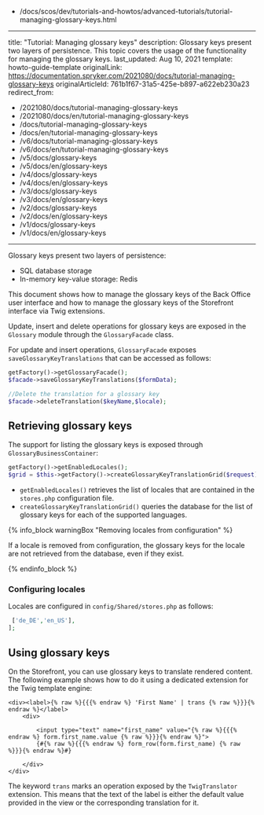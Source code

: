   - /docs/scos/dev/tutorials-and-howtos/advanced-tutorials/tutorial-managing-glossary-keys.html
---
title: "Tutorial: Managing glossary keys"
description: Glossary keys present two layers of persistence. This topic covers the usage of the functionality for managing the glossary keys.
last_updated: Aug 10, 2021
template: howto-guide-template
originalLink: https://documentation.spryker.com/2021080/docs/tutorial-managing-glossary-keys
originalArticleId: 761b1f67-31a5-425e-b897-a622eb230a23
redirect_from:
  - /2021080/docs/tutorial-managing-glossary-keys
  - /2021080/docs/en/tutorial-managing-glossary-keys
  - /docs/tutorial-managing-glossary-keys
  - /docs/en/tutorial-managing-glossary-keys
  - /v6/docs/tutorial-managing-glossary-keys
  - /v6/docs/en/tutorial-managing-glossary-keys
  - /v5/docs/glossary-keys
  - /v5/docs/en/glossary-keys
  - /v4/docs/glossary-keys
  - /v4/docs/en/glossary-keys
  - /v3/docs/glossary-keys
  - /v3/docs/en/glossary-keys
  - /v2/docs/glossary-keys
  - /v2/docs/en/glossary-keys
  - /v1/docs/glossary-keys
  - /v1/docs/en/glossary-keys
---

Glossary keys present two layers of persistence:

* SQL database storage
* In-memory key-value storage: Redis

This document shows how to manage the glossary keys of the Back Office user interface and how to manage the glossary keys of the Storefront interface via Twig extensions.

Update, insert and delete operations for glossary keys are exposed in the `Glossary` module through the `GlossaryFacade` class.

For update and insert operations, `GlossaryFacade` exposes `saveGlossaryKeyTranslations` that can be accessed as follows:

```php
getFactory()->getGlossaryFacade();
$facade->saveGlossaryKeyTranslations($formData);

//Delete the translation for a glossary key
$facade->deleteTranslation($keyName,$locale);
```

## Retrieving glossary keys

The support for listing the glossary keys is exposed through `GlossaryBusinessContainer`:

```php
getFactory()->getEnabledLocales();
$grid = $this->getFactory()->createGlossaryKeyTranslationGrid($request);
```

* `getEnabledLocales()` retrieves the list of locales that are contained in the `stores.php` configuration file.
* `createGlossaryKeyTranslationGrid()` queries the database for the list of glossary keys for each of the supported languages.

{% info_block warningBox "Removing locales from configuration" %}

If a locale is removed from configuration, the glossary keys for the locale are not retrieved from the database, even if they exist.

{% endinfo_block %}

### Configuring locales

Locales are configured in `config/Shared/stores.php` as follows:

```php
 ['de_DE','en_US'],
];
```

## Using glossary keys

On the Storefront, you can use glossary keys to translate rendered content. The following example shows how to do it using a dedicated extension for the Twig template engine:

```twig
<div><label>{% raw %}{{{% endraw %} 'First Name' | trans {% raw %}}}{% endraw %}</label>
    <div>

        <input type="text" name="first_name" value="{% raw %}{{{% endraw %} form.first_name.value {% raw %}}}{% endraw %}">
        {#{% raw %}{{{% endraw %} form_row(form.first_name) {% raw %}}}{% endraw %}#}

    </div>
</div>
```

The keyword `trans` marks an operation exposed by the `TwigTranslator` extension. This means that the text of the label is either the default value provided in the view or the corresponding translation for it.
